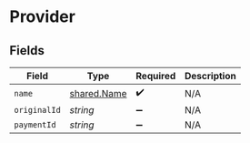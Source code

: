 # Provider


## Fields

| Field                                             | Type                                              | Required                                          | Description                                       |
| ------------------------------------------------- | ------------------------------------------------- | ------------------------------------------------- | ------------------------------------------------- |
| `name`                                            | [shared.Name](../../../sdk/models/shared/name.md) | :heavy_check_mark:                                | N/A                                               |
| `originalId`                                      | *string*                                          | :heavy_minus_sign:                                | N/A                                               |
| `paymentId`                                       | *string*                                          | :heavy_minus_sign:                                | N/A                                               |